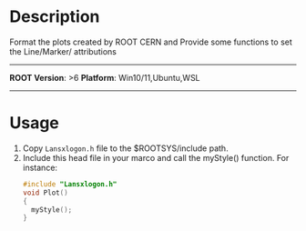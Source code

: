# Description 
Format the plots created by ROOT CERN and Provide some functions to set the Line/Marker/ attributions

---

**ROOT Version**: >6
**Platform**: Win10/11,Ubuntu,WSL

---


# Usage
1. Copy `Lansxlogon.h` file to the $ROOTSYS/include path.
2. Include this head file in your marco and  call the myStyle() function. For instance:
   ```C++
   #include "Lansxlogon.h"
   void Plot()
   {
     myStyle();
   }
   ```
